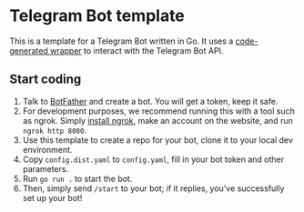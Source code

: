 # Telegram Bot template

This is a template for a Telegram Bot written in Go. It uses a
[code-generated wrapper](https://github.com/PaulSonOfLars/gotgbot) to interact with the Telegram Bot API.

## Start coding

1. Talk to [BotFather](https://t.me/BotFather) and create a bot. You will get a token, keep it safe.
2. For development purposes, we recommend running this with a tool such as ngrok.
Simply [install ngrok](https://ngrok.com/download), make an account on the website, and run `ngrok http 8080`.
3. Use this template to create a repo for your bot, clone it to your local dev environment.
4. Copy `config.dist.yaml` to `config.yaml`, fill in your bot token and other parameters.
5. Run `go run .` to start the bot.
6. Then, simply send `/start` to your bot; if it replies, you've successfully set up your bot!
